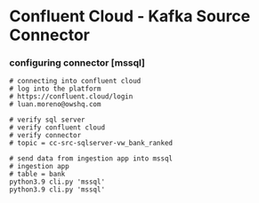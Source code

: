 # Confluent Cloud - Kafka Source Connector

### configuring connector [mssql]
```shell
# connecting into confluent cloud
# log into the platform
# https://confluent.cloud/login
# luan.moreno@owshq.com

# verify sql server
# verify confluent cloud
# verify connector
# topic = cc-src-sqlserver-vw_bank_ranked

# send data from ingestion app into mssql
# ingestion app
# table = bank
python3.9 cli.py 'mssql'
python3.9 cli.py 'mssql'
```